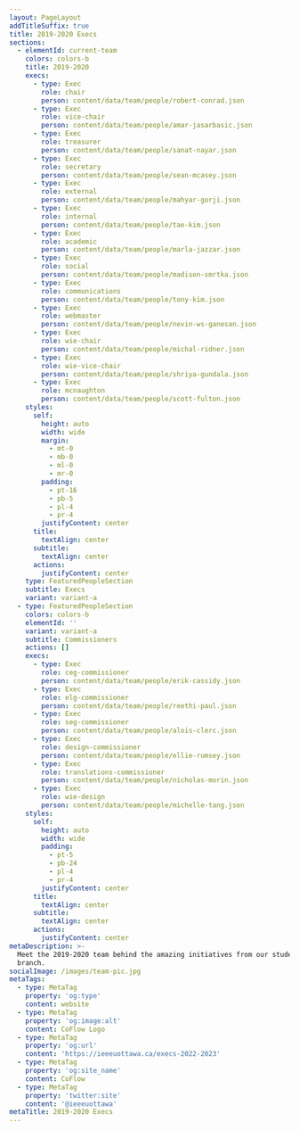 ```yaml
---
layout: PageLayout
addTitleSuffix: true
title: 2019-2020 Execs
sections:
  - elementId: current-team
    colors: colors-b
    title: 2019-2020
    execs:
      - type: Exec
        role: chair
        person: content/data/team/people/robert-conrad.json
      - type: Exec
        role: vice-chair
        person: content/data/team/people/amar-jasarbasic.json
      - type: Exec
        role: treasurer
        person: content/data/team/people/sanat-nayar.json
      - type: Exec
        role: secretary
        person: content/data/team/people/sean-mcasey.json
      - type: Exec
        role: external
        person: content/data/team/people/mahyar-gorji.json
      - type: Exec
        role: internal
        person: content/data/team/people/tae-kim.json
      - type: Exec
        role: academic
        person: content/data/team/people/marla-jazzar.json
      - type: Exec
        role: social
        person: content/data/team/people/madison-smrtka.json
      - type: Exec
        role: communications
        person: content/data/team/people/tony-kim.json
      - type: Exec
        role: webmaster
        person: content/data/team/people/nevin-ws-ganesan.json
      - type: Exec
        role: wie-chair
        person: content/data/team/people/michal-ridner.json
      - type: Exec
        role: wie-vice-chair
        person: content/data/team/people/shriya-gundala.json
      - type: Exec
        role: mcnaughton
        person: content/data/team/people/scott-fulton.json
    styles:
      self:
        height: auto
        width: wide
        margin:
          - mt-0
          - mb-0
          - ml-0
          - mr-0
        padding:
          - pt-16
          - pb-5
          - pl-4
          - pr-4
        justifyContent: center
      title:
        textAlign: center
      subtitle:
        textAlign: center
      actions:
        justifyContent: center
    type: FeaturedPeopleSection
    subtitle: Execs
    variant: variant-a
  - type: FeaturedPeopleSection
    colors: colors-b
    elementId: ''
    variant: variant-a
    subtitle: Commissioners
    actions: []
    execs:
      - type: Exec
        role: ceg-commissioner
        person: content/data/team/people/erik-cassidy.json
      - type: Exec
        role: elg-commissioner
        person: content/data/team/people/reethi-paul.json
      - type: Exec
        role: seg-commissioner
        person: content/data/team/people/alois-clerc.json
      - type: Exec
        role: design-commissioner
        person: content/data/team/people/ellie-rumsey.json
      - type: Exec
        role: translations-commissioner
        person: content/data/team/people/nicholas-morin.json
      - type: Exec
        role: wie-design
        person: content/data/team/people/michelle-tang.json
    styles:
      self:
        height: auto
        width: wide
        padding:
          - pt-5
          - pb-24
          - pl-4
          - pr-4
        justifyContent: center
      title:
        textAlign: center
      subtitle:
        textAlign: center
      actions:
        justifyContent: center
metaDescription: >-
  Meet the 2019-2020 team behind the amazing initiatives from our student
  branch.
socialImage: /images/team-pic.jpg
metaTags:
  - type: MetaTag
    property: 'og:type'
    content: website
  - type: MetaTag
    property: 'og:image:alt'
    content: CoFlow Logo
  - type: MetaTag
    property: 'og:url'
    content: 'https://ieeeuottawa.ca/execs-2022-2023'
  - type: MetaTag
    property: 'og:site_name'
    content: CoFlow
  - type: MetaTag
    property: 'twitter:site'
    content: '@ieeeuottawa'
metaTitle: 2019-2020 Execs
---
```

